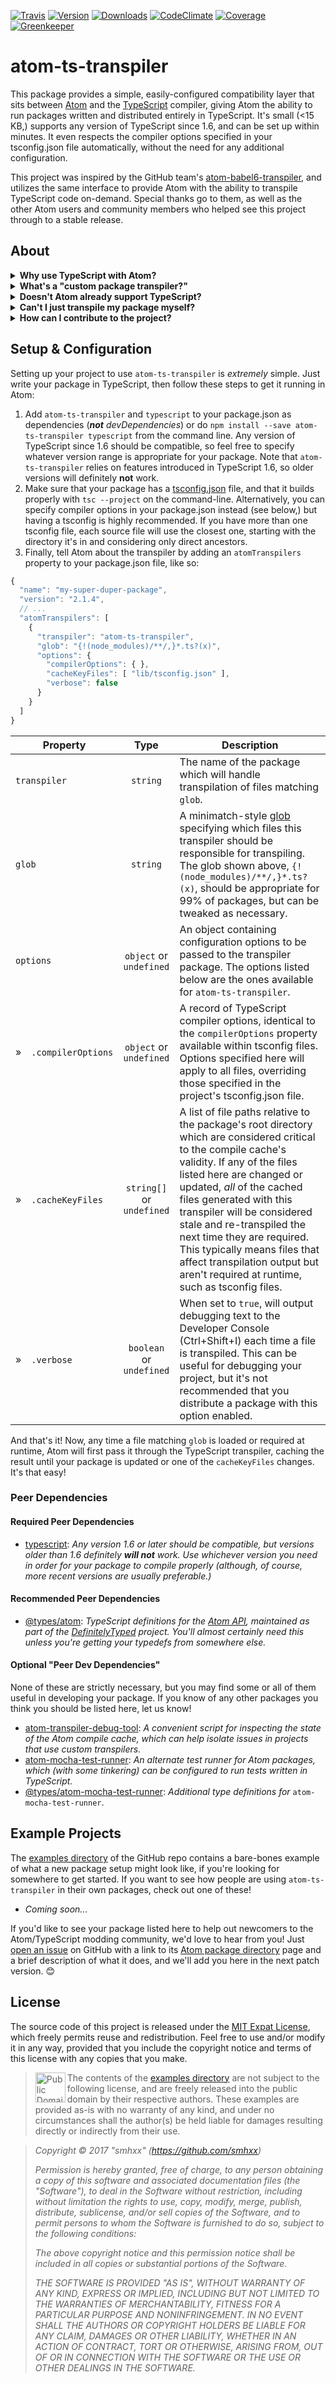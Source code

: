 [![Travis](https://img.shields.io/travis/smhxx/atom-ts-transpiler/master.svg)](https://travis-ci.org/smhxx/atom-ts-transpiler)
[![Version](https://img.shields.io/npm/v/atom-ts-transpiler.svg)](https://www.npmjs.com/package/atom-ts-transpiler)
[![Downloads](https://img.shields.io/npm/dt/atom-ts-transpiler.svg)](https://www.npmjs.com/package/atom-ts-transpiler)
[![CodeClimate](https://img.shields.io/codeclimate/github/smhxx/atom-ts-transpiler.svg)](https://codeclimate.com/github/smhxx/atom-ts-transpiler)
[![Coverage](https://img.shields.io/codeclimate/coverage/github/smhxx/atom-ts-transpiler.svg)](https://codeclimate.com/github/smhxx/atom-ts-transpiler/code)
[![Greenkeeper](https://badges.greenkeeper.io/smhxx/atom-ts-transpiler.svg)](https://greenkeeper.io/)
# atom-ts-transpiler

This package provides a simple, easily-configured compatibility layer that sits between [Atom](https://atom.io/) and the [TypeScript](https://www.typescriptlang.org/) compiler, giving Atom the ability to run packages written and distributed entirely in TypeScript. It's small (\<15 KB,) supports any version of TypeScript since 1.6, and can be set up within minutes. It even respects the compiler options specified in your tsconfig.json file automatically, without the need for any additional configuration.

This project was inspired by the GitHub team's [atom-babel6-transpiler](https://www.npmjs.com/package/atom-babel6-transpiler), and utilizes the same interface to provide Atom with the ability to transpile TypeScript code on-demand. Special thanks go to them, as well as the other Atom users and community members who helped see this project through to a stable release.

## About
<img alt="" src="https://upload.wikimedia.org/wikipedia/commons/8/80/Atom_editor_logo.svg" align="right" />
<details>
<summary><b>Why use TypeScript with Atom?</b></summary>

Because TypeScript is great! It has all of the benefits of JavaScript, with the addition of a flexible and robust type system far beyond the basic 7-8 types that exist in vanilla JS. Aside from the obvious safety benefits of strong typing, it also empowers your editor/IDE with an understanding of the types that are used in your code, meaning awesome workflow emprovements like better linting, instant type-checking, and even type-sensitive autocomplete! If you haven't tried TypeScript yet, give it a shot... it really is worth it!
</details>
<details>
<summary><b>What's a "custom package transpiler?"</b></summary>

Essentially, a custom package transpiler serves as a shim between Atom and your package, showing Atom how to deal with files that it doesn't natively understand what to do with. In this case, it takes responsibility for your package's TypeScript files, and converts them to JavaScript on-demand as Atom requires them. Atom then caches the transpiled code for each file, only asking for re-transpilation if the cache becomes invalid (such as when the package is updated.) If Atom already has your entire package cached, the TypeScript compiler is never even loaded, and performance-wise, it functions just as if you had written the entire package in JavaScript to begin with!

</details>
<details>
<summary><b>Doesn't Atom already support TypeScript?</b></summary>

Sort of? Yes and no. Atom does have a very basic, naïve understanding of TypeScript, but unfortunately it's not sufficient for the vast majority of packages. By default, if Atom encounters a .ts file at runtime, it attempts to transpile it using TypeScript 1.4; however, there's no way to specify that a newer version of TypeScript should be used, or to set compiler options manually, making it impossible to use many modern TypeScript 2.x features. The goal of this project is to enable projects to use *any* recent version of TypeScript that they require, and to configure the compiler as needed, in a simple and completely painless way. Just add the dependency, enable it in your package.json, and you're good to go.
</details>
<details>
<summary><b>Can't I just transpile my package myself?</b></summary>

Yes, absolutely. In fact, *this* package is written in TypeScript and transpiled prior to publishing. However, it's a bit more complicated for Atom packages than it is for npm, in part because apm doesn't currently support `prepublish` scripts. With a custom transpiler, the interpretation of your TypeScript code is handled automatically by Atom itself, with zero performance penalty after the first time the package is installed and run. Either approach is completely valid, so it's up to you to decide which is right for your project.
</details>
<details>
<summary><b>How can I contribute to the project?</b></summary>

Right now, the best way to help out with `atom-ts-transpiler` is simply to *use it* and provide feedback if you feel there are any improvements that can be made. Long-term stability is one of our foremost goals, and we feel like we've achieved it; the project has 100% unit test coverage, and integration tests that are run against each new release of Atom, so there's no need to worry about your package suddenly breaking because of an update. Take it for a spin and let us know what you think! 🙂

If you'd like to contribute in a more direct way, see our [Contribution Guide](https://github.com/smhxx/atom-ts-transpiler/blob/master/.github/CONTRIBUTING.md) and [Code of Conduct](https://github.com/smhxx/atom-ts-transpiler/blob/master/.github/CODE_OF_CONDUCT.md) on GitHub. We always welcome [issues](https://github.com/smhxx/atom-ts-transpiler/issues) and [pull requests](https://github.com/smhxx/atom-ts-transpiler/pulls) from the community, if you find a bug or if you think there are improvements to be made.
</details>

## Setup &amp; Configuration

Setting up your project to use `atom-ts-transpiler` is *extremely* simple. Just write your package in TypeScript, then follow these steps to get it running in Atom:

1. Add `atom-ts-transpiler` and `typescript` to your package.json as dependencies (***not*** *devDependencies*) or do `npm install --save atom-ts-transpiler typescript` from the command line. Any version of TypeScript since 1.6 should be compatible, so feel free to specify whatever version range is appropriate for your package. Note that `atom-ts-transpiler` relies on features introduced in TypeScript 1.6, so older versions will definitely **not** work.
2. Make sure that your package has a [tsconfig.json](https://www.typescriptlang.org/docs/handbook/tsconfig-json.html) file, and that it builds properly with `tsc --project` on the command-line. Alternatively, you can specify compiler options in your package.json instead (see below,) but having a tsconfig is highly recommended. If you have more than one tsconfig file, each source file will use the closest one, starting with the directory it's in and considering only direct ancestors.
3. Finally, tell Atom about the transpiler by adding an `atomTranspilers` property to your package.json file, like so:
```js
{
  "name": "my-super-duper-package",
  "version": "2.1.4",
  // ...
  "atomTranspilers": [
    {
      "transpiler": "atom-ts-transpiler",
      "glob": "{!(node_modules)/**/,}*.ts?(x)",
      "options": {
        "compilerOptions": { },
        "cacheKeyFiles": [ "lib/tsconfig.json" ],
        "verbose": false
      }
    }
  ]
}
```
| Property | Type | Description |
|----------|:----:|-------------|
| `transpiler` | `string` | The name of the package which will handle transpilation of files matching `glob`.
| `glob` | `string` | A minimatch-style [glob](https://github.com/isaacs/node-glob) specifying which files this transpiler should be responsible for transpiling. The glob shown above, `{!(node_modules)/**/,}*.ts?(x)`, should be appropriate for 99% of packages, but can be tweaked as necessary.
| `options` | `object` or `undefined` | An object containing configuration options to be passed to the transpiler package. The options listed below are the ones available for `atom-ts-transpiler`. |
| »&emsp;`.compilerOptions` | `object` or `undefined` | A record of TypeScript compiler options, identical to the `compilerOptions` property available within tsconfig files. Options specified here will apply to all files, overriding those specified in the project's tsconfig.json file.
| »&emsp;`.cacheKeyFiles` | `string[]` or `undefined` | A list of file paths relative to the package's root directory which are considered critical to the compile cache's validity. If any of the files listed here are changed or updated, *all* of the cached files generated with this transpiler will be considered stale and re-transpiled the next time they are required. This typically means files that affect transpilation output but aren't required at runtime, such as tsconfig files.
| »&emsp;`.verbose` | `boolean` or `undefined` | When set to `true`, will output debugging text to the Developer Console (Ctrl+Shift+I) each time a file is transpiled. This can be useful for debugging your project, but it's not recommended that you distribute a package with this option enabled.

And that's it! Now, any time a file matching `glob` is loaded or required at runtime, Atom will first pass it through the TypeScript transpiler, caching the result until your package is updated or one of the `cacheKeyFiles` changes. It's that easy!

### Peer Dependencies

#### Required Peer Dependencies

* [typescript](https://www.npmjs.com/package/typescript): *Any version 1.6 or later should be compatible, but versions older than 1.6 definitely **will not** work. Use whichever version you need in order for your package to compile properly (although, of course, more recent versions are usually preferable.)*

#### Recommended Peer Dependencies

* [@types/atom](https://www.npmjs.com/package/@types/atom): *TypeScript definitions for the [Atom API](https://atom.io/docs/api/v1.21.0/AtomEnvironment), maintained as part of the [DefinitelyTyped](https://github.com/DefinitelyTyped/DefinitelyTyped) project. You'll almost certainly need this unless you're getting your typedefs from somewhere else.*

#### Optional "Peer Dev Dependencies"

None of these are strictly necessary, but you may find some or all of them useful in developing your package. If you know of any other packages you think you should be listed here, let us know!

* [atom-transpiler-debug-tool](https://www.npmjs.com/package/atom-transpiler-debug-tool): *A convenient script for inspecting the state of the Atom compile cache, which can help isolate issues in projects that use custom transpilers.*
* [atom-mocha-test-runner](https://www.npmjs.com/package/atom-mocha-test-runner): *An alternate test runner for Atom packages, which (with some tinkering) can be configured to run tests written in TypeScript.*
* [@types/atom-mocha-test-runner](https://www.npmjs.com/package/@types/atom-mocha-test-runner): *Additional type definitions for* `atom-mocha-test-runner`.

## Example Projects

The [examples directory](https://github.com/smhxx/atom-ts-transpiler/tree/master/examples) of the GitHub repo contains a bare-bones example of what a new package setup might look like, if you're looking for somewhere to get started. If you want to see how people are using `atom-ts-transpiler` in their own packages, check out one of these!

* *Coming soon...*
<!-- * [your-package-name](https://atom.io/packages/your-package-name): *A brief description of what it does.* -->

If you'd like to see your package listed here to help out newcomers to the Atom/TypeScript modding community, we'd love to hear from you! Just [open an issue](https://github.com/smhxx/atom-ts-transpiler/issues) on GitHub with a link to its [Atom package directory](https://atom.io/packages) page and a brief description of what it does, and we'll add you here in the next patch version. 😊

## License

The source code of this project is released under the [MIT Expat License](https://opensource.org/licenses/MIT), which freely permits reuse and redistribution. Feel free to use and/or modify it in any way, provided that you include the copyright notice and terms of this license with any copies that you make.

><img src="https://upload.wikimedia.org/wikipedia/commons/3/39/Cc-public_domain_mark_white.svg" alt="Public Domain Mark" height="48px" align="left" />The contents of the [examples directory](https://github.com/smhxx/atom-ts-transpiler/tree/master/examples) are not subject to the following license, and are freely released into the public domain by their respective authors. These examples are provided as-is with no warranty of any kind, and under no circumstances shall the author(s) be held liable for damages resulting directly or indirectly from their use.

>*Copyright © 2017 "smhxx" (https://github.com/smhxx)*
>
>*Permission is hereby granted, free of charge, to any person obtaining a copy of this software and associated documentation files (the "Software"), to deal in the Software without restriction, including without limitation the rights to use, copy, modify, merge, publish, distribute, sublicense, and/or sell copies of the Software, and to permit persons to whom the Software is furnished to do so, subject to the following conditions:*
>
>*The above copyright notice and this permission notice shall be included in all copies or substantial portions of the Software.*
>
>*THE SOFTWARE IS PROVIDED "AS IS", WITHOUT WARRANTY OF ANY KIND, EXPRESS OR IMPLIED, INCLUDING BUT NOT LIMITED TO THE WARRANTIES OF MERCHANTABILITY, FITNESS FOR A PARTICULAR PURPOSE AND NONINFRINGEMENT. IN NO EVENT SHALL THE AUTHORS OR COPYRIGHT HOLDERS BE LIABLE FOR ANY CLAIM, DAMAGES OR OTHER LIABILITY, WHETHER IN AN ACTION OF CONTRACT, TORT OR OTHERWISE, ARISING FROM, OUT OF OR IN CONNECTION WITH THE SOFTWARE OR THE USE OR OTHER DEALINGS IN THE SOFTWARE.*
